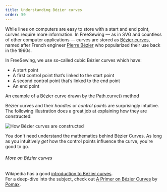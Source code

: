 ```yaml
---
title: Understanding Bézier curves
order: 50
---
```


While lines on computers are easy to store with a start and end point,
curves require more information.
In FreeSewing — as in SVG and countless of other computer applications —
curves are stored as [Bézier curves](https://en.wikipedia.org/wiki/B%C3%A9zier_curve),
named after French engineer [Pierre Bézier](https://en.wikipedia.org/wiki/Pierre_B%C3%A9zier) who
popularized their use back in the 1960s.

In FreeSewing, we use so-called cubic Bézier curves which have:

- A start point
- A first control point that’s linked to the start point
- A second control point that’s linked to the end point
- An end point

<Example settings_complete="0" part="path_curve">
An example of a Bézier curve drawn by the Path.curve() method
</Example>

Bézier curves and their _handles_ or _control points_ are surprisingly intuitive.
The following illustration does a great job at explaining how they are constructed:

![How Bézier curves are constructed](bezier.gif)

You don't need understand the mathematics behind Bézier Curves.
As long as you intuitively _get_ how the control points influence the curve, you're good to go.

<Note>

###### More on Bézier curves

Wikipedia has a good [introduction to Bézier curves](https://en.wikipedia.org/wiki/B%C3%A9zier_curve).\
For a deep-dive into the subject, check out [A Primer on Bézier Curves](https://pomax.github.io/bezierinfo/) by
[Pomax](https://github.com/Pomax).

</Note>
